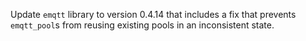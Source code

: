 Update `emqtt` library to version 0.4.14 that includes a fix that prevents `emqtt_pool`s from reusing existing pools in an inconsistent state.
